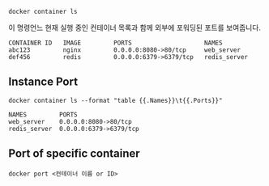 
```
docker container ls
```

이 명령언느 현재 실행 중인 컨테이너 목록과 함께 외부에 포워딩된 포트를 보여줍니다.

```
CONTAINER ID   IMAGE         PORTS                    NAMES
abc123         nginx         0.0.0.0:8080->80/tcp     web_server
def456         redis         0.0.0.0:6379->6379/tcp   redis_server
```

## Instance Port

```
docker container ls --format "table {{.Names}}\t{{.Ports}}"
```

```docker
NAMES         PORTS
web_server    0.0.0.0:8080->80/tcp
redis_server  0.0.0.0:6379->6379/tcp
```

## Port of specific container

```
docker port <컨테이너 이름 or ID>
```

